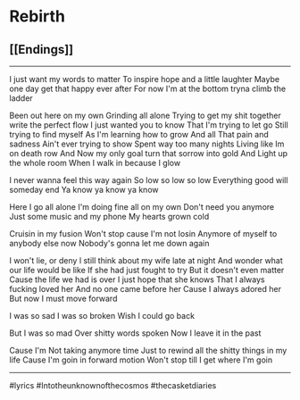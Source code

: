# Rebirth
## [[Endings]]
---

I just want my words to matter
To inspire hope and a little laughter
Maybe one day get that happy ever after
For now I'm at the bottom tryna climb the ladder

Been out here on my own
Grinding all alone
Trying to get my shit together
write the perfect flow
I just wanted you to know
That I'm trying to let go
Still trying to find myself
As I'm learning how to grow
And all That pain and sadness
Ain't ever trying to show
Spent way too many nights
Living like Im on death row
And Now my only goal
turn that sorrow into gold
And Light up the whole room
When I walk in because I glow

I never wanna feel this way again
So low so low so low
Everything good will someday end
Ya know ya know ya know

Here I go all alone
I'm doing fine all on my own
Don't need you anymore
Just some music and my phone
My hearts grown cold

Cruisin in my fusion
Won't stop cause I'm not losin
Anymore of myself to anybody else now
Nobody's gonna let me down again

I won't lie, or deny
l still think about my wife late at night
And wonder what our life would be like
If she had just fought to try
But it doesn't even matter
Cause the life we had is over
I just hope that she knows
That I always fucking loved her
And no one came before her
Cause I always adored her
But now I must move forward

I was so sad
I was so broken
Wish I could go back

But I was so mad
Over shitty words spoken
Now I leave it in the past

Cause I'm Not taking anymore time
Just to rewind all the shitty things in my life
Cause I'm goin in forward motion
Won't stop till I get where I'm goin

---

#lyrics #Intotheunknownofthecosmos #thecasketdiaries 